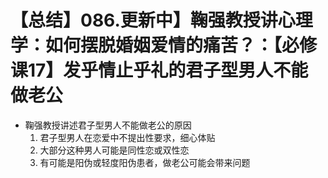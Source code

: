 # 【总结】086.更新中】鞠强教授讲心理学：如何摆脱婚姻爱情的痛苦？：【必修课17】发乎情止乎礼的君子型男人不能做老公

-   鞠强教授讲述君子型男人不能做老公的原因
    1.  君子型男人在恋爱中不提出性要求，细心体贴
    2.  大部分这种男人可能是同性恋或双性恋
    3.  有可能是阳伪或轻度阳伪患者，做老公可能会带来问题